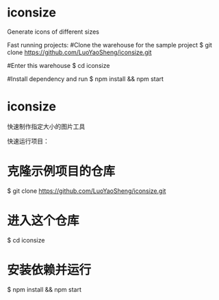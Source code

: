 # iconsize
Generate icons of different sizes

Fast running projects:
#Clone the warehouse for the sample project
$ git clone https://github.com/LuoYaoSheng/iconsize.git

#Enter this warehouse
$ cd iconsize

#Install dependency and run
$ npm install && npm start

# iconsize
快速制作指定大小的图片工具

快速运行项目：
# 克隆示例项目的仓库
$ git clone https://github.com/LuoYaoSheng/iconsize.git

# 进入这个仓库
$ cd iconsize

# 安装依赖并运行
$ npm install && npm start